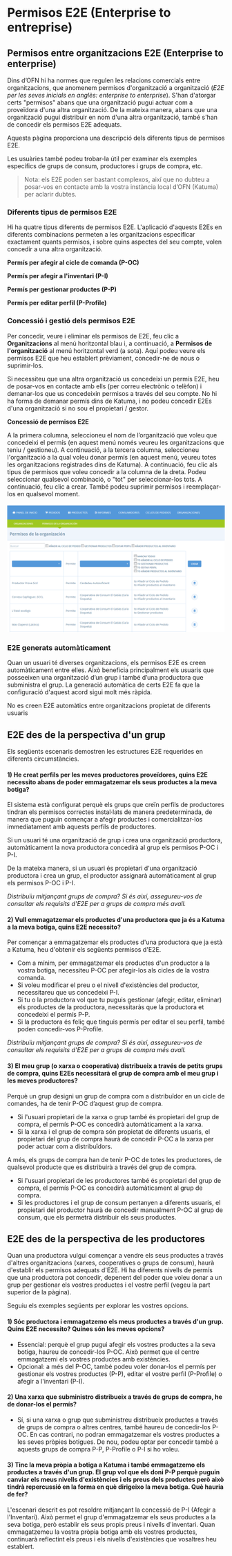 # Permisos E2E \(Enterprise to entreprise\)

## Permisos entre organitzacions E2E \(Enterprise to enterprise\) 

Dins d’OFN hi ha normes que regulen les relacions comercials entre organitzacions, que anomenem permisos d'organització a organització \(_E2E per les seves inicials en anglès: enterprise to enterprise_\). S'han d'atorgar certs "permisos" abans que una organització pugui actuar com a proveïdora d'una altra organització. De la mateixa manera, abans que una organització pugui distribuir en nom d'una altra organització, també s'han de concedir els permisos E2E adequats.

Aquesta pàgina proporciona una descripció dels diferents tipus de permisos E2E.

Les usuàries també podeu trobar-la útil per examinar els exemples específics de grups de consum, productores i grups de compra, etc.  


> Nota: els E2E poden ser bastant complexos, així que no dubteu a posar-vos en contacte amb la vostra instància local d’OFN \(Katuma\) per aclarir dubtes.

###    Diferents tipus de permisos E2E

Hi ha quatre tipus diferents de permisos E2E. L'aplicació d'aquests E2Es en diferents combinacions permeten a les organitzacions especificar exactament quants permisos, i sobre quins aspectes del seu compte, volen concedir a una altra organització.

**Permís per afegir al cicle de comanda \(P-OC\)**

**Permís per afegir a l'inventari \(P-I\)**

**Permís per gestionar productes \(P-P\)**

**Permís per editar perfil \(P-Profile\)**

### **Concessió i gestió dels permisos E2E**

Per concedir, veure i eliminar els permisos de E2E, feu clic a **Organitzacions** al menú horitzontal blau i, a continuació, a **Permisos de l'organització** al menú horitzontal verd \(a sota\). Aquí podeu veure els permisos E2E que heu establert prèviament, concedir-ne de nous o suprimir-los.

Si necessiteu que una altra organització us concedeixi un permís E2E, heu de posar-vos en contacte amb ells \(per correu electrònic o telèfon\) i demanar-los que us concedeixin permisos a través del seu compte. No hi ha forma de demanar permís dins de Katuma, i no podeu concedir E2Es d'una organització si no sou el propietari / gestor.

**Concessió de permisos E2E**

A la primera columna, seleccioneu el nom de l’organització que voleu que concedeixi el permís \(en aquest menú només veureu les organitzacions que teniu / gestioneu\). A continuació, a la tercera columna, seleccioneu l'organització a la qual voleu donar permís \(en aquest menú, veureu totes les organitzacions registrades dins de Katuma\). A continuació, feu clic als tipus de permisos que voleu concedir a la columna de la dreta. Podeu seleccionar qualsevol combinació, o "tot" per seleccionar-los tots. A continuació, feu clic a crear. També podeu suprimir permisos i reemplaçar-los en qualsevol moment.

![](../../.gitbook/assets/permisos_organitzacio.png)

### E2E generats automàticament

Quan un usuari té diverses organitzacions, els permisos E2E es creen automàticament entre elles. Això beneficia principalment els usuaris que posseeixen una organització d’un grup i també d’una productora que subministra el grup. La generació automàtica de certs E2E fa que la configuració d'aquest acord sigui molt més ràpida.

No es creen E2E automàtics entre organitzacions propietat de diferents usuaris

## E2E des de la perspectiva d'un grup 

Els següents escenaris demostren les estructures E2E requerides en diferents circumstàncies.

#### 1\) He creat perfils per les meves productores proveïdores, quins E2E necessito abans de poder emmagatzemar els seus productes a la meva botiga?

El sistema està configurat perquè els grups que creïn perfils de productores tindran els permisos correctes instal·lats de manera predeterminada, de manera que puguin començar a afegir productes i comercialitzar-los immediatament amb aquests perfils de productores.

Si un usuari té una organització de grup i crea una organització productora, automàticament la nova productora concedirà al grup els permisos P-OC i P-I.

De la mateixa manera, si un usuari és propietari d'una organització productora i crea un grup, el productor assignarà automàticament al grup els permisos P-OC i P-I.

_Distribuïu mitjançant grups de compra? Si és així, assegureu-vos de consultar els requisits d'E2E per a grups de compra més avall._

#### 2\) Vull emmagatzemar els productes d'una productora que ja és a Katuma a la meva botiga, quins E2E necessito?

Per començar a emmagatzemar els productes d'una productora que ja està a Katuma, heu d'obtenir els següents permisos d'E2E.

* Com a mínim, per emmagatzemar els productes d'un productor a la vostra botiga, necessiteu P-OC per afegir-los als cicles de la vostra comanda.
* Si voleu modificar el preu o el nivell d'existències del productor, necessitareu que us concedeixi P-I.
* Si tu o la productora vol que tu puguis gestionar \(afegir, editar, eliminar\) els productes de la productora, necessitaràs que la productora et concedeixi el permís P-P.
* Si la productora és feliç que tinguis permís per editar el seu perfil, també poden concedir-vos P-Profile.

_Distribuïu mitjançant grups de compra? Si és així, assegureu-vos de consultar els requisits d'E2E per a grups de compra més avall._

#### 3\) El meu grup \(o xarxa o cooperativa\) distribueix a través de petits grups de compra, quins E2Es necessitarà el grup de compra amb el meu grup i les meves productores?

Perquè un grup designi un grup de compra com a distribuïdor en un cicle de comandes, ha de tenir P-OC d’aquest grup de compra.

* Si l'usuari propietari de la xarxa o grup també és propietari del grup de compra, el permís P-OC es concedirà automàticament a la xarxa.
* Si la xarxa i el grup de compra són propietat de diferents usuaris, el propietari del grup de compra haurà de concedir P-OC a la xarxa per poder actuar com a distribuïdors.

A més, els grups de compra han de tenir P-OC de totes les productores, de qualsevol producte que es distribuirà a través del grup de compra.

* Si l'usuari propietari de les productores també és propietari del grup de compra, el permís P-OC es concedirà automàticament al grup de compra.
* Si les productores i el grup de consum pertanyen a diferents usuaris, el propietari del productor haurà de concedir manualment P-OC al grup de consum, que els permetrà distribuir els seus productes.

## E2E des de la perspectiva de les productores

Quan una productora vulgui començar a vendre els seus productes a través d'altres organitzacions \(xarxes, cooperatives o grups de consum\), haurà d'establir els permisos adequats d'E2E. Hi ha diferents nivells de permís que una productora pot concedir, depenent del poder que voleu donar a un grup per gestionar els vostres productes i el vostre perfil \(vegeu la part superior de la pàgina\).

Seguiu els exemples següents per explorar les vostres opcions.

#### 1\) Sóc productora i emmagatzemo els meus productes a través d'un grup. Quins E2E  necessito? Quines són les meves opcions?

* Essencial: perquè el grup pugui afegir els vostres productes a la seva botiga, haureu de concedir-los P-OC. Això permet que el centre emmagatzemi els vostres productes amb existències.
* Opcional: a més del P-OC, també podeu voler donar-los el permís per gestionar els vostres productes \(P-P\), editar el vostre perfil \(P-Profile\) o afegir a l'inventari \(P-I\).

#### 2\) Un**a xarxa** que subministro distribueix a través de grups de compra, he de donar-los el permís?

* Sí, si una xarxa o grup que subministreu distribueix productes a través de grups de compra o altres centres, també haureu de concedir-los P-OC. En cas contrari, no podran emmagatzemar els vostres productes a les seves pròpies botigues. De nou, podeu optar per concedir també a aquests grups de compra P-P, P-Profile o P-I si ho voleu. 

#### 3\) Tinc la meva pròpia a botiga a Katuma i també emmagatzemo els productes a través d'un grup. El grup vol que els doni P-P perquè puguin canviar els meus nivells d'existències i els preus dels productes però això tindrà repercussió en la forma en què dirigeixo la meva botiga. Què hauria de fer?

L'escenari descrit es pot resoldre mitjançant la concessió de P-I \(Afegir a l'Inventari\). Això permet el grup d'emmagatzemar els seus productes a la seva botiga, però establir els seus propis preus i nivells d'inventari. Quan emmagatzemeu la vostra pròpia botiga amb els vostres productes, continuarà reflectint els preus i els nivells d'existències que vosaltres heu establert.  




  


  


